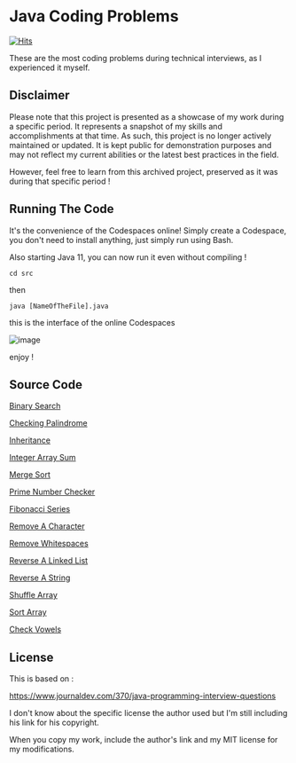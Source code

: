 # Java Coding Problems

[![Hits](https://hits.seeyoufarm.com/api/count/incr/badge.svg?url=https%3A%2F%2Fgithub.com%2Fjdevstatic%2Fjava-coding-problems&count_bg=%2379C83D&title_bg=%23555555&icon=&icon_color=%23E7E7E7&title=PAGE+VIEWS&edge_flat=false)](https://hits.seeyoufarm.com)

These are the most coding problems during
technical interviews, as I experienced it myself.

## Disclaimer
Please note that this project is presented as a showcase of my work during a 
specific period. It represents a snapshot of my skills and accomplishments 
at that time. As such, this project is no longer actively maintained or updated. 
It is kept public for demonstration purposes and may not reflect my current 
abilities or the latest best practices in the field.

However, feel free to learn from this archived project, 
preserved as it was during that specific period !

## Running The Code

It's the convenience of the Codespaces online!
Simply create a Codespace, you don't need to install
anything, just simply run using Bash.

Also starting Java 11, you can now run it even without compiling !

```
cd src
```

then 

```
java [NameOfTheFile].java
```

this is the interface of the online Codespaces

![image](https://user-images.githubusercontent.com/47092464/182785921-838bd0e5-2707-4e08-8a0b-9127afba6866.png)

enjoy !

## Source Code
[Binary Search](https://github.com/jdevstatic/java-coding-problems/blob/main/src/BinarySearch.java)

[Checking Palindrome](https://github.com/jdevstatic/java-coding-problems/blob/main/src/CheckPalindromeString.java)

[Inheritance](https://github.com/jdevstatic/java-coding-problems/tree/main/src/inheritance)

[Integer Array Sum](https://github.com/jdevstatic/java-coding-problems/blob/main/src/IntegerArraySum.java)

[Merge Sort](https://github.com/jdevstatic/java-coding-problems/blob/main/src/MergeSort.java)

[Prime Number Checker](https://github.com/jdevstatic/java-coding-problems/blob/main/src/PrimeNumberCheck.java)

[Fibonacci Series](https://github.com/jdevstatic/java-coding-problems/blob/main/src/PrintFibonacciSeries.java)

[Remove A Character](https://github.com/jdevstatic/java-coding-problems/blob/main/src/RemoveAChar.java)

[Remove Whitespaces](https://github.com/jdevstatic/java-coding-problems/blob/main/src/RemoveWhiteSpaces.java)

[Reverse A Linked List](https://github.com/jdevstatic/java-coding-problems/blob/main/src/ReverseALinkedList.java)

[Reverse A String](https://github.com/jdevstatic/java-coding-problems/blob/main/src/ReverseString.java)

[Shuffle Array](https://github.com/jdevstatic/java-coding-problems/blob/main/src/ShuffleArray.java)

[Sort Array](https://github.com/jdevstatic/java-coding-problems/blob/main/src/SortArray.java)

[Check Vowels](https://github.com/jdevstatic/java-coding-problems/blob/main/src/StringContainsVowels.java)

## License
This is based on :

https://www.journaldev.com/370/java-programming-interview-questions

I don't know about the specific license the author used
but I'm still including his link for his copyright.

When you copy my work, include the author's link 
and my MIT license for my modifications.
